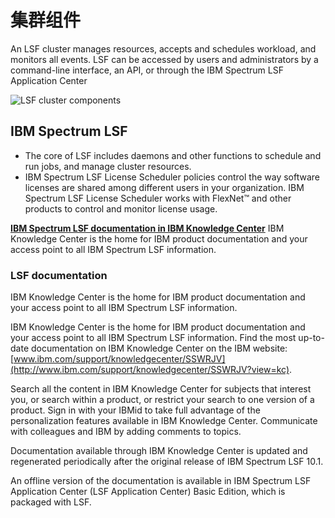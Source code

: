 # 集群组件

An LSF cluster manages resources, accepts and schedules workload, and monitors all events. LSF can be accessed by users and administrators by a command-line interface, an API, or through the IBM Spectrum LSF Application Center

![LSF cluster components](https://www.ibm.com/support/knowledgecenter/SSWRJV_10.1.0/lsf_foundations/lsf_cluster_components.png)

## IBM Spectrum LSF

- The core of LSF includes daemons and other functions to schedule and run jobs, and manage cluster resources.
- IBM Spectrum LSF License Scheduler policies control the way software licenses are shared among different users in your organization. IBM Spectrum LSF License Scheduler works with FlexNet™ and other products to control and monitor license usage.

**[IBM Spectrum LSF documentation in IBM Knowledge Center](https://www.ibm.com/support/knowledgecenter/SSWRJV_10.1.0/lsf_foundations/lsf_kc_overview.html?view=kc)**
IBM Knowledge Center is the home for IBM product documentation and your access point to all IBM Spectrum LSF information.





### **LSF documentation**

IBM Knowledge Center is the home for IBM product documentation and your access point to all IBM Spectrum LSF information.

IBM Knowledge Center is the home for IBM product documentation and your access point to all IBM Spectrum LSF information. Find the most up-to-date documentation on IBM Knowledge Center on the IBM website: [www.ibm.com/support/knowledgecenter/SSWRJV](http://www.ibm.com/support/knowledgecenter/SSWRJV?view=kc).

Search all the content in IBM Knowledge Center for subjects that interest you, or search within a product, or restrict your search to one version of a product. Sign in with your IBMid to take full advantage of the personalization features available in IBM Knowledge Center. Communicate with colleagues and IBM by adding comments to topics.

Documentation available through IBM Knowledge Center is updated and regenerated periodically after the original release of IBM Spectrum LSF 10.1.

An offline version of the documentation is available in IBM Spectrum LSF Application Center (LSF Application Center) Basic Edition, which is packaged with LSF.